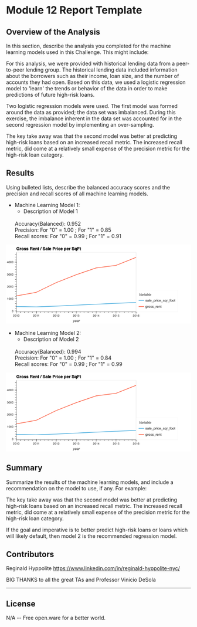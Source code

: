 # Module 12 Report Template

## Overview of the Analysis

In this section, describe the analysis you completed for the machine learning models used in this Challenge. This might include:

For this analysis, we were provided with historical lending data from a peer-to-peer lending group. The historical lending data included information about the borrowers such as their income, loan size, and the number of accounts they had open. Based on this data, we used a logistic regression model to 'learn' the trends or behavior of the data in order to make predictions of future high-risk loans.

Two logistic regression models were used. The first model was formed around the data as provided; the data set was imbalanced. During this exercise, the imbalance inherent in the data set was accounted for in the second regression model by implementing an over-sampling.

The key take away was that the second model was better at predicting high-risk loans based on an increased recall metric. The increased recall metric, did come at a relatively small expense of the precision metric for the high-risk loan category.

## Results

Using bulleted lists, describe the balanced accuracy scores and the precision and recall scores of all machine learning models.

* Machine Learning Model 1:
  * Description of Model 1
  <br>
  Accuracy(Balanced): 0.952
  <br>
  Precision: For "0" = 1.00 ; For "1" = 0.85
  <br>
  Recall scores: For "0" = 0.99 ; For "1" = 0.91


![Screenshot of Plot](https://github.com/hyppolite314/geo_analysis_realty/blob/main/inter_plot.png?raw=true)


* Machine Learning Model 2:
  * Description of Model 2
  <br>
  Accuracy(Balanced): 0.994
  <br>
  Precision: For "0" = 1.00 ; For "1" = 0.84
  <br>
  Recall scores: For "0" = 0.99 ; For "1" = 0.99
  
![Screenshot of Plot](https://github.com/hyppolite314/geo_analysis_realty/blob/main/inter_plot.png?raw=true)

## Summary

Summarize the results of the machine learning models, and include a recommendation on the model to use, if any. For example:

The key take away was that the second model was better at predicting high-risk loans based on an increased recall metric. The increased recall metric, did come at a relatively small expense of the precision metric for the high-risk loan category.

If the goal and imperative is to better predict high-risk loans or loans which will likely default, then model 2 is the recommended regression model.

## Contributors

Reginald Hyppolite
https://www.linkedin.com/in/reginald-hyppolite-nyc/

BIG THANKS to all the great TAs and Professor Vinicio DeSola

---

## License

N/A -- Free open.ware for a better world.